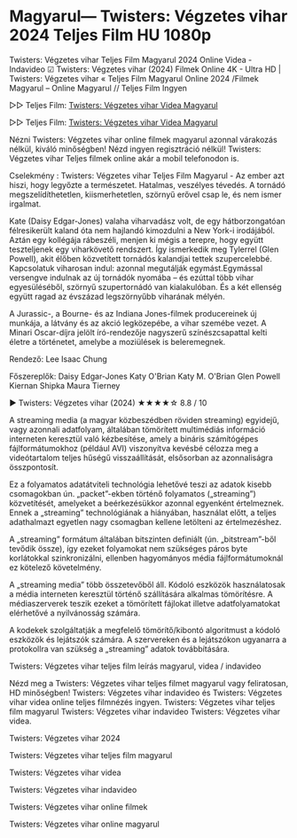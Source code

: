 # Magyarul— Twisters: Végzetes vihar 2024 Teljes Film HU 1080p

Twisters: Végzetes vihar Teljes Film Magyarul 2024 Online Videa - Indavideo ☑ Twisters: Végzetes vihar (2024) Filmek Online 4K - Ultra HD | Twisters: Végzetes vihar « Teljes Film Magyarul Online 2024 /Filmek Magyarul – Online Magyarul // Teljes Film Ingyen

▷▷ Teljes Film: [Twisters: Végzetes vihar Videa Magyarul](https://filmhd.cloud/movie/718821/twisters-gitoo)

▷▷ Teljes Film: [Twisters: Végzetes vihar Videa Magyarul](https://filmhd.cloud/movie/718821/twisters-gitoo)


Nézni Twisters: Végzetes vihar online filmek magyarul azonnal várakozás nélkül, kiváló minőségben! Nézd ingyen regisztráció nélkül! Twisters: Végzetes vihar Teljes filmek online akár a mobil telefonodon is.

Cselekmény : Twisters: Végzetes vihar Teljes Film Magyarul - Az ember azt hiszi, hogy legyőzte a természetet. Hatalmas, veszélyes tévedés. A tornádó megszelídíthetetlen, kiismerhetetlen, szörnyű erővel csap le, és nem ismer irgalmat.

Kate (Daisy Edgar-Jones) valaha viharvadász volt, de egy hátborzongatóan félresikerült kaland óta nem hajlandó kimozdulni a New York-i irodájából. Aztán egy kollégája rábeszéli, menjen ki mégis a terepre, hogy együtt teszteljenek egy viharkövető rendszert. Így ismerkedik meg Tylerrel (Glen Powell), akit élőben közvetített tornádós kalandjai tettek szupercelebbé. Kapcsolatuk viharosan indul: azonnal megutálják egymást.Egymással versengve indulnak az új tornádók nyomába – és ezúttal több vihar egyesüléséből, szörnyű szupertornádó van kialakulóban. És a két ellenség együtt ragad az évszázad legszörnyűbb viharának mélyén.

A Jurassic-, a Bourne- és az Indiana Jones-filmek producereinek új munkája, a látvány és az akció legközepébe, a vihar szemébe vezet. A Minari Oscar-díjra jelölt író-rendezője nagyszerű színészcsapattal kelti életre a történetet, amelybe a moziülések is beleremegnek.

Rendező: Lee Isaac Chung

Főszereplők: Daisy Edgar-Jones Katy O'Brian Katy M. O'Brian Glen Powell Kiernan Shipka Maura Tierney

▶️ Twisters: Végzetes vihar (2024) ★★★★☆ 8.8 / 10

A streaming media (a magyar közbeszédben röviden streaming) egyidejű, vagy azonnali adatfolyam, általában tömörített multimédiás információ interneten keresztül való kézbesítése, amely a bináris számítógépes fájlformátumokhoz (például AVI) viszonyítva kevésbé célozza meg a videótartalom teljes hűségű visszaállítását, elsősorban az azonnaliságra összpontosít.

Ez a folyamatos adatátviteli technológia lehetővé teszi az adatok kisebb csomagokban ún. „packet”-ekben történő folyamatos („streaming”) közvetítését, amelyeket a beérkezésükkor azonnal egyenként értelmeznek. Ennek a „streaming” technológiának a hiányában, használat előtt, a teljes adathalmazt egyetlen nagy csomagban kellene letölteni az értelmezéshez.

A „streaming” formátum általában bitszinten definiált (ún. „bitstream”-ből tevődik össze), így ezeket folyamokat nem szükséges páros byte korlátokkal szinkronizálni, ellenben hagyományos média fájlformátumoknál ez kötelező követelmény.

A „streaming media” több összetevőből áll. Kódoló eszközök használatosak a média interneten keresztül történő szállítására alkalmas tömörítésre. A médiaszerverek teszik ezeket a tömörített fájlokat illetve adatfolyamatokat elérhetővé a nyilvánosság számára.

A kodekek szolgáltatják a megfelelő tömörítő/kibontó algoritmust a kódoló eszközök és lejátszók számára. A szervereken és a lejátszókon ugyanarra a protokollra van szükség a „streaming” adatok továbbítására.

Twisters: Végzetes vihar teljes film leírás magyarul, videa / indavideo

Nézd meg a Twisters: Végzetes vihar teljes filmet magyarul vagy feliratosan, HD minőségben! Twisters: Végzetes vihar indavideo és Twisters: Végzetes vihar videa online teljes filmnézés ingyen. Twisters: Végzetes vihar teljes film magyarul Twisters: Végzetes vihar indavideo Twisters: Végzetes vihar videa.

Twisters: Végzetes vihar 2024

Twisters: Végzetes vihar teljes film magyarul

Twisters: Végzetes vihar videa

Twisters: Végzetes vihar indavideo

Twisters: Végzetes vihar online filmek

Twisters: Végzetes vihar online magyarul
